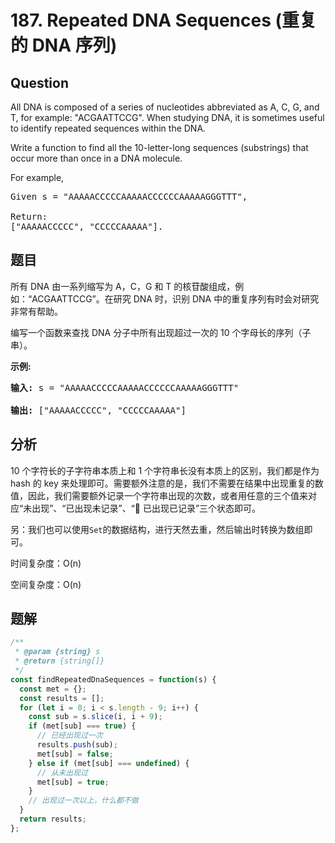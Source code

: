 # 187. Repeated DNA Sequences (重复的 DNA 序列)

## Question

All DNA is composed of a series of nucleotides abbreviated as A, C, G, and T, for example: "ACGAATTCCG". When studying DNA, it is sometimes useful to identify repeated sequences within the DNA.

Write a function to find all the 10-letter-long sequences (substrings) that occur more than once in a DNA molecule.

For example,

<pre>Given s = "AAAAACCCCCAAAAACCCCCCAAAAAGGGTTT",

Return:
["AAAAACCCCC", "CCCCCAAAAA"].
</pre>

## 题目

所有 DNA 由一系列缩写为 A，C，G 和 T 的核苷酸组成，例如：“ACGAATTCCG”。在研究 DNA 时，识别 DNA 中的重复序列有时会对研究非常有帮助。

编写一个函数来查找 DNA 分子中所有出现超过一次的 10 个字母长的序列（子串）。

**示例:**

<pre><strong>输入:</strong> s = "AAAAACCCCCAAAAACCCCCCAAAAAGGGTTT"

<strong>输出:</strong> ["AAAAACCCCC", "CCCCCAAAAA"]</pre>

## 分析

10 个字符长的子字符串本质上和 1 个字符串长没有本质上的区别，我们都是作为 hash 的 key 来处理即可。需要额外注意的是，我们不需要在结果中出现重复的数值，因此，我们需要额外记录一个字符串出现的次数，或者用任意的三个值来对应“未出现”、“已出现未记录”、“ 已出现已记录”三个状态即可。

另：我们也可以使用`Set`的数据结构，进行天然去重，然后输出时转换为数组即可。

时间复杂度：O(n)

空间复杂度：O(n)

## 题解

```javascript
/**
 * @param {string} s
 * @return {string[]}
 */
const findRepeatedDnaSequences = function(s) {
  const met = {};
  const results = [];
  for (let i = 0; i < s.length - 9; i++) {
    const sub = s.slice(i, i + 9);
    if (met[sub] === true) {
      // 已经出现过一次
      results.push(sub);
      met[sub] = false;
    } else if (met[sub] === undefined) {
      // 从未出现过
      met[sub] = true;
    }
    // 出现过一次以上，什么都不做
  }
  return results;
};
```
